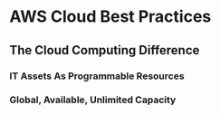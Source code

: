 # AWS Cloud Best Practices

## The Cloud Computing Difference
### IT Assets As Programmable Resources
### Global, Available, Unlimited Capacity
